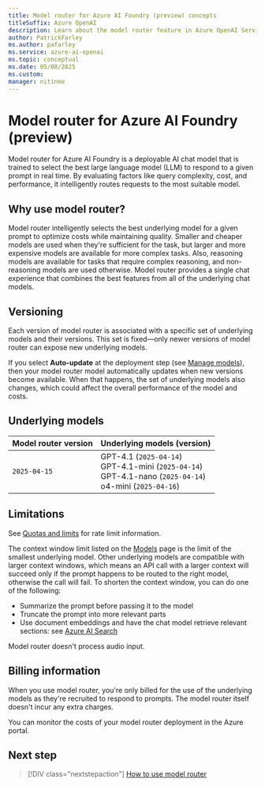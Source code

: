 ```yaml
---
title: Model router for Azure AI Foundry (preview) concepts
titleSuffix: Azure OpenAI
description: Learn about the model router feature in Azure OpenAI Service.
author: PatrickFarley
ms.author: pafarley
ms.service: azure-ai-openai
ms.topic: conceptual 
ms.date: 05/08/2025
ms.custom: 
manager: nitinme
---
```


# Model router for Azure AI Foundry (preview)

Model router for Azure AI Foundry is a deployable AI chat model that is trained to select the best large language model (LLM) to respond to a given prompt in real time. By evaluating factors like query complexity, cost, and performance, it intelligently routes requests to the most suitable model. 

## Why use model router?

Model router intelligently selects the best underlying model for a given prompt to optimize costs while maintaining quality. Smaller and cheaper models are used when they're sufficient for the task, but larger and more expensive models are available for more complex tasks. Also, reasoning models are available for tasks that require complex reasoning, and non-reasoning models are used otherwise. Model router provides a single chat experience that combines the best features from all of the underlying chat models.

## Versioning 

Each version of model router is associated with a specific set of underlying models and their versions. This set is fixed&mdash;only newer versions of model router can expose new underlying models.

If you select **Auto-update** at the deployment step (see [Manage models](/azure/ai-services/openai/how-to/working-with-models?tabs=powershell#model-updates)), then your model router model automatically updates when new versions become available. When that happens, the set of underlying models also changes, which could affect the overall performance of the model and costs.

## Underlying models

|Model router version|Underlying models (version)|
|---|---|
|`2025-04-15`|GPT-4.1 (`2025-04-14`)</br>GPT-4.1-mini (`2025-04-14`)</br>GPT-4.1-nano (`2025-04-14`) </br>o4-mini (`2025-04-16`) |


## Limitations

See [Quotas and limits](/azure/ai-services/openai/quotas-limits) for rate limit information.

The context window limit listed on the [Models](../concepts/models.md) page is the limit of the smallest underlying model. Other underlying models are compatible with larger context windows, which means an API call with a larger context will succeed only if the prompt happens to be routed to the right model, otherwise the call will fail. To shorten the context window, you can do one of the following:
- Summarize the prompt before passing it to the model
- Truncate the prompt into more relevant parts
- Use document embeddings and have the chat model retrieve relevant sections: see [Azure AI Search](/azure/search/search-what-is-azure-search) 


Model router doesn't process audio input.

## Billing information

When you use model router, you're only billed for the use of the underlying models as they're recruited to respond to prompts. The model router itself doesn't incur any extra charges.

You can monitor the costs of your model router deployment in the Azure portal.

## Next step

> [!DIV class="nextstepaction"]
> [How to use model router](../how-to/model-router.md)
